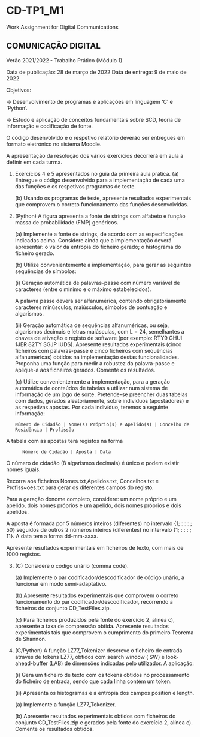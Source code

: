 # CD-TP1_M1

Work Assignment for Digital Communications

## COMUNICAÇÃO DIGITAL

Verão 2021/2022 - Trabalho Prático (Módulo 1)

Data de publicação: 28 de março de 2022 Data de entrega: 9 de maio de 2022

Objetivos:

-> Desenvolvimento de programas e aplicações em linguagem ‘C’ e ‘Python’.

-> Estudo e aplicação de conceitos fundamentais sobre SCD, teoria de informação e codificação de fonte.

O código desenvolvido e o respetivo relatório deverão ser entregues em formato eletrónico no sistema Moodle.

A apresentação da resolução dos vários exercícios decorrerá em aula a definir em cada turma.

1. Exercícios 4 e 5 apresentados no guia da primeira aula prática.
   (a) Entregue o código desenvolvido para a implementação de cada uma das funções e os respetivos programas de teste.

   (b) Usando os programas de teste, apresente resultados experimentais que comprovem o correto funcionamento das
   funções desenvolvidas.

2. (Python) A figura apresenta a fonte de strings com alfabeto e função massa de probabilidade (FMP) genéricos.

   (a) Implemente a fonte de strings, de acordo com as especificações indicadas acima. Considere ainda que a
   implementação deverá apresentar: o valor da entropia do ficheiro gerado; o histograma do ficheiro gerado.

   (b) Utilize convenientemente a implementação, para gerar as seguintes sequências de símbolos:

   (i) Geração automática de palavras-passe com número variável de caracteres (entre o mínimo e o máximo estabelecidos).

   A palavra passe deverá ser alfanumérica, contendo obrigatoriamente caracteres minúsculos, maiúsculos, símbolos de
   pontuação e algarismos.

   (ii) Geração automática de sequências alfanuméricas, ou seja, algarismos decimais e letras maiúsculas, com L = 24,
   semelhantes a chaves de ativação e registo de software (por exemplo: RTY9 GHUI 1JER 82TY SGJP IUDS). Apresente
   resultados experimentais (cinco ficheiros com palavras-passe e cinco ficheiros com sequências alfanuméricas) obtidos
   na implementação destas funcionalidades. Proponha uma função para medir a robustez da palavra-passe e aplique-a aos
   ficheiros gerados. Comente os resultados.

   (c) Utilize convenientemente a implementação, para a geração automática de conteúdos de tabelas a utilizar num
   sistema de informação de um jogo de sorte. Pretende-se preencher duas tabelas com dados, gerados aleatoriamente,
   sobre indivíduos (apostadores) e as respetivas apostas. Por cada indivíduo, teremos a seguinte informação:

       Número de Cidadão | Nome(s) Próprio(s) e Apelido(s) | Concelho de Residência | Profissão

A tabela com as apostas terá registos na forma

          Número de Cidadão | Aposta | Data

O número de cidadão (8 algarismos decimais) é único e podem existir nomes iguais.

Recorra aos ficheiros Nomes.txt,Apelidos.txt, Concelhos.txt e Profiss~oes.txt para gerar os diferentes campos do
registo.

Para a geração donome completo, considere: um nome próprio e um apelido, dois nomes próprios e um apelido, dois nomes
próprios e dois apelidos.

A aposta é formada por 5 números inteiros (diferentes) no intervalo {1; : : : ; 50} seguidos de outros 2 números
inteiros (diferentes) no intervalo {1; : : : ; 11}. A data tem a forma dd-mm-aaaa.

Apresente resultados experimentais em ficheiros de texto, com mais de 1000 registos.

3. (C) Considere o código unário (comma code).

   (a) Implemente o par codificador/descodificador de código unário, a funcionar em modo semi-adaptativo.

   (b) Apresente resultados experimentais que comprovem o correto funcionamento do par codificador/descodificador,
   recorrendo a ficheiros do conjunto CD_TestFiles.zip.

   (c) Para ficheiros produzidos pela fonte do exercício 2, alínea c), apresente a taxa de compressão obtida. Apresente
   resultados experimentais tais que comprovem o cumprimento do primeiro Teorema de Shannon.

4. (C/Python) A função LZ77_Tokenizer descreve o ficheiro de entrada através de tokens LZ77, obtidos com search window (
   SW) e look-ahead-buffer (LAB) de dimensões indicadas pelo utilizador. A aplicação:

   (i) Gera um ficheiro de texto com os tokens obtidos no processamento do ficheiro de entrada, sendo que cada linha
   contém um token.

   (ii) Apresenta os histogramas e a entropia dos campos position e length.

   (a) Implemente a função LZ77_Tokenizer.

   (b) Apresente resultados experimentais obtidos com ficheiros do conjunto CD_TestFiles.zip e gerados pela fonte do
   exercício 2, alínea c). Comente os resultados obtidos.
